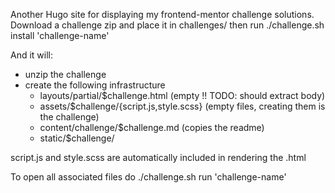 Another Hugo site for displaying my frontend-mentor challenge solutions.
Download a challenge zip and place it in challenges/ then run ./challenge.sh install 'challenge-name'

And it will:
- unzip the challenge
- create the following infrastructure
  - layouts/partial/$challenge.html (empty !! TODO: should extract body)
  - assets/$challenge/{script.js,style.scss} (empty files, creating them is the challenge)
  - content/challenge/$challenge.md (copies the readme)
  - static/$challenge/

script.js and style.scss are automatically included in rendering the .html

To open all associated files do ./challenge.sh run 'challenge-name'
